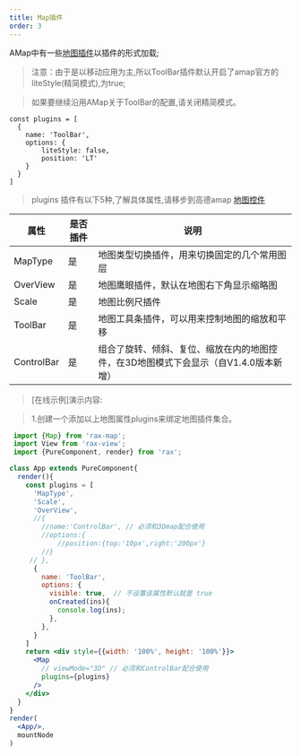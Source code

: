 ```yaml
---
title: Map插件
order: 3
---
```


AMap中有一些[地图插件](https://lbs.amap.com/api/javascript-api/guide/abc/plugins)以插件的形式加载;

> 注意：由于是以移动应用为主,所以ToolBar插件默认开启了amap官方的liteStyle(精简模式),为true;

> 如果要继续沿用AMap关于ToolBar的配置,请关闭精简模式。

```
const plugins = [
  {
  	name: 'ToolBar',
    options: {
        liteStyle: false,
        position: 'LT'
    }
  }
]
```
> plugins 插件有以下5种,了解具体属性,请移步到高德amap [地图控件](http://lbs.amap.com/api/javascript-api/reference/map-control)

| 属性 | 是否插件 | 说明 |
|------|-----|-----|
| MapType | 是 | 地图类型切换插件，用来切换固定的几个常用图层
| OverView | 是 | 地图鹰眼插件，默认在地图右下角显示缩略图
| Scale | 是 | 地图比例尺插件
| ToolBar | 是 | 地图工具条插件，可以用来控制地图的缩放和平移
| ControlBar | 是 | 组合了旋转、倾斜、复位、缩放在内的地图控件，在3D地图模式下会显示（自V1.4.0版本新增）

> [在线示例]演示内容:

> 1.创建一个添加以上地图属性plugins来绑定地图插件集合。

```jsx
 import {Map} from 'rax-map';
 import View from 'rax-view';
 import {PureComponent, render} from 'rax';

class App extends PureComponent{
  render(){
    const plugins = [
      'MapType',
      'Scale',
      'OverView',
      //{
        //name:'ControlBar', // 必须和3Dmap配合使用
        //options:{
            //position:{top:'10px',right:'200px'}
        //}
     // },
      {
        name: 'ToolBar',
        options: {
          visible: true,  // 不设置该属性默认就是 true
          onCreated(ins){
            console.log(ins);
          },
        },
      }
    ]
    return <div style={{width: '100%', height: '100%'}}>
      <Map
        // viewMode="3D" // 必须和ControlBar配合使用
        plugins={plugins}
      />
    </div>
  }
}
render(
  <App/>,
  mountNode
)
```
